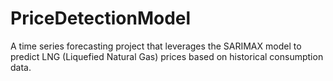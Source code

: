 # PriceDetectionModel
A time series forecasting project that leverages the SARIMAX model to predict LNG (Liquefied Natural Gas) prices based on historical consumption data.
